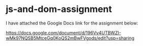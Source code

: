 # js-and-dom-assignment

I have attached the Google Docs link for the assignment below:

https://docs.google.com/document/d/196Vv4UTBWZI-wMk97NQSB5MtceGq0KoQS2mBwFVgods/edit?usp=sharing

